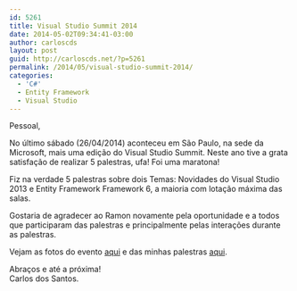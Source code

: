 ```yaml
---
id: 5261
title: Visual Studio Summit 2014
date: 2014-05-02T09:34:41-03:00
author: carloscds
layout: post
guid: http://carloscds.net/?p=5261
permalink: /2014/05/visual-studio-summit-2014/
categories:
  - 'C#'
  - Entity Framework
  - Visual Studio
---
```

Pessoal,

No último sábado (26/04/2014) aconteceu em São Paulo, na sede da Microsoft, mais uma edição do Visual Studio Summit. Neste ano tive a grata satisfação de realizar 5 palestras, ufa! Foi uma maratona!

Fiz na verdade 5 palestras sobre dois Temas: Novidades do Visual Studio 2013 e Entity Framework Framework 6, a maioria com lotação máxima das salas. 

Gostaria de agradecer ao Ramon novamente pela oportunidade e a todos que participaram das palestras e principalmente pelas interações durante as palestras.

Vejam as fotos do evento <a href="https://www.facebook.com/media/set/?set=a.625996444152978.1073741828.343016555784303&type=1" target="_blank">aqui</a> e das minhas palestras <a href="https://www.facebook.com/media/set/?set=a.10203792669676510.1073741831.1212382196&type=1&l=eba59a8737" target="_blank">aqui</a>.

Abraços e até a próxima!  
Carlos dos Santos.